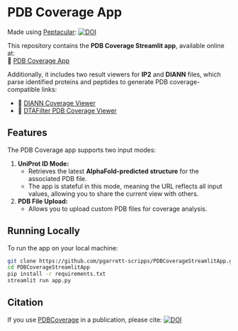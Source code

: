# PDB Coverage App

Made using [Peptacular](https://github.com/pgarrett-scripps/peptacular): [![DOI](https://zenodo.org/badge/591504879.svg)](https://doi.org/10.5281/zenodo.15054278)

This repository contains the **PDB Coverage Streamlit app**, available online at:  
🔗 [PDB Coverage App](https://pdb-coverage.streamlit.app/)

Additionally, it includes two result viewers for **IP2** and **DIANN** files, which parse identified proteins and peptides to generate PDB coverage-compatible links:  
- 🔗 [DIANN Coverage Viewer](https://diann-coverage.streamlit.app/)  
- 🔗 [DTAFilter PDB Coverage Viewer](https://dtafilter-pdb-coverage.streamlit.app/)  

## Features
The PDB Coverage app supports two input modes:  
1. **UniProt ID Mode:**  
   - Retrieves the latest **AlphaFold-predicted structure** for the associated PDB file.  
   - The app is stateful in this mode, meaning the URL reflects all input values, allowing you to share the current view with others.  
2. **PDB File Upload:**  
   - Allows you to upload custom PDB files for coverage analysis.  

## Running Locally
To run the app on your local machine:  
```bash
git clone https://github.com/pgarrett-scripps/PDBCoverageStreamlitApp.git
cd PDBCoverageStreamlitApp
pip install -r requirements.txt
streamlit run app.py
```

## Citation

If you use [PDBCoverage](https://github.com/pgarrett-scripps/PDBCoverageStreamlitApp) in a publication, please cite: [![DOI](https://zenodo.org/badge/798509918.svg)](https://doi.org/10.5281/zenodo.15066418)
